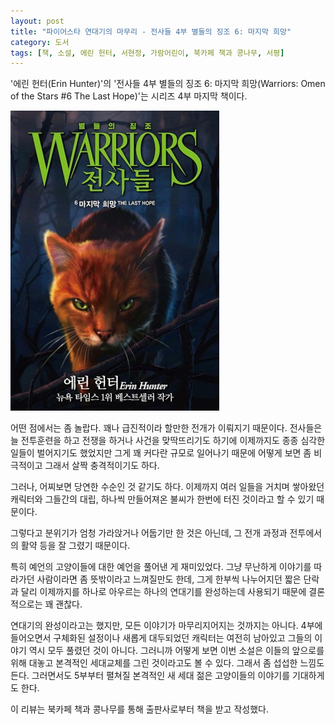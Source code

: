 ```yaml
---
layout: post
title: "파이어스타 연대기의 마무리 - 전사들 4부 별들의 징조 6: 마지막 희망"
category: 도서
tags: [책, 소설, 에린 헌터, 서현정, 가람어린이, 북카페 책과 콩나무, 서평]
---
```


'에린 헌터(Erin Hunter)'의
'전사들 4부 별들의 징조 6: 마지막 희망(Warriors: Omen of the Stars #6 The Last Hope)'는
시리즈 4부 마지막 책이다.

![표지](/images/book/warriors-4-omen-of-the-stars-6-the-last-hope-book-h480.jpg)

어떤 점에서는 좀 놀랍다.
꽤나 급진적이라 할만한 전개가 이뤄지기 때문이다.
전사들은 늘 전투훈련을 하고 전쟁을 하거나 사건을 맞딱뜨리기도 하기에
이제까지도 종종 심각한 일들이 벌어지기도 했었지만
그게 꽤 커다란 규모로 일어나기 때문에
어떻게 보면 좀 비극적이고
그래서 살짝 충격적이기도 하다.

그러나, 어찌보면 당연한 수순인 것 같기도 하다.
이제까지 여러 일들을 거치며 쌓아왔던 캐릭터와 그들간의 대립,
하나씩 만들어져온 불씨가 한번에 터진 것이라고 할 수 있기 때문이다.

그렇다고 분위기가 엄청 가라앉거나 어둡기만 한 것은 아닌데,
그 전개 과정과 전투에서의 활약 등을 잘 그렸기 때문이다.

특히 예언의 고양이들에 대한 예언을 풀어낸 게 재미있었다.
그냥 무난하게 이야기를 따라가던 사람이라면
좀 뜻밖이라고 느껴질만도 한데,
그게 한부씩 나누어지던 짧은 단락과 달리
이제까지를 하나로 아우르는 하나의 연대기를 완성하는데 사용되기 때문에
결론적으로는 꽤 괜찮다.

연대기의 완성이라고는 했지만,
모든 이야기가 마무리지어지는 것까지는 아니다.
4부에 들어오면서 구체화된 설정이나
새롭게 대두되었던 캐릭터는 여전히 남아있고
그들의 이야기 역시 모두 풀렸던 것이 아니다.
그러니까 어떻게 보면 이번 소설은
이들의 앞으로를 위해 대놓고 본격적인 세대교체를 그린 것이라고도 볼 수 있다.
그래서 좀 섭섭한 느낌도 든다.
그러면서도 5부부터 펼쳐질 본격적인 새 세대 젊은 고양이들의 이야기를 기대하게도 한다.



<div class="im im-info">
이 리뷰는 북카페 책과 콩나무를 통해 출판사로부터 책을 받고 작성했다.
</div>
